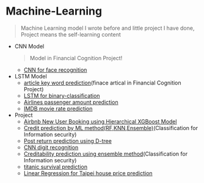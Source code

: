 # Machine-Learning
> Machine Learning model I wrote before and little project I have done, Project means the self-learning content
* CNN Model
  > Model in Financial Cognition Project!
  * [CNN for face recognition](https://github.com/h30306/Machine-Learning/tree/master/CNN)
* LSTM Model
  * [article key word prediction](https://github.com/h30306/Machine-Learning/blob/master/LSTM/IF.Lab關鍵字預測模組.ipynb)(finace artical in Financial Cognition Project)
  * [LSTM for binary-classification](https://github.com/h30306/Machine-Learning/blob/master/LSTM/LSTM_Binary.py)
  * [Airlines passenger amount prediction](https://github.com/h30306/Machine-Learning/blob/master/LSTM/airline.ipynb)
  * [IMDB movie rate prediction](https://github.com/h30306/Machine-Learning/blob/master/LSTM/imdb_lstm.ipynb)
* Project
  * [Airbnb New User Booking using 
Hierarchical XGBoost Model](https://github.com/h30306/Machine-Learning/blob/master/ML_project/Airbnb.ipynb)
  * [Credit prediction by ML method(RF,KNN,Ensemble)](https://github.com/h30306/Machine-Learning/blob/master/ML_project/KNN.ipynb)(Classification for Information security)
  * [Post return prediction using D-tree](https://github.com/h30306/Machine-Learning/blob/master/ML_project/d-tree.ipynb)
  * [CNN digit recognition](https://github.com/h30306/Machine-Learning/blob/master/ML_project/digit%20recognition%20.ipynb)
  * [Creditability prediction using ensemble method](https://github.com/h30306/Machine-Learning/blob/master/ML_project/sklearn.ipynb)(Classification for Information security)
  * [titanic survival prediction](https://github.com/h30306/Machine-Learning/blob/master/ML_project/titanic.ipynb)
  * [Linear Regression for Taipei house price prediction](https://github.com/h30306/Machine-Learning/blob/master/ML_project/線性迴歸預測房價%20台北市.ipynb)
